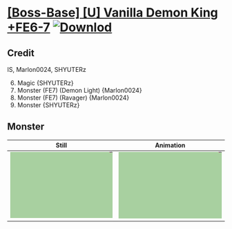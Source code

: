 # [\[Boss-Base\] \[U\] Vanilla Demon King +FE6-7](./) [![Downlod](https://img.shields.io/badge/Download--red?style=social&logo=github)](https://minhaskamal.github.io/DownGit/#/home?url=https://github.com/Klokinator/FE-Repo/tree/main/Battle%20Animations%2FMonsters%20-%20Dragons%20and%20Special%2F%5BBoss-Base%5D%20%5BU%5D%20Vanilla%20Demon%20King%20%2BFE6-7%2F8.%20Monster%20(Arm))

## Credit

IS, Marlon0024, SHYUTERz

6. Magic {SHYUTERz}
8. Monster (FE7) (Demon Light) {Marlon0024}
8. Monster (FE7) (Ravager) {Marlon0024}
8. Monster {SHYUTERz}

## Monster

| Still | Animation |
| :---: | :-------: |
| ![Monster still](./Monster_000.png) | ![Monster animation](./Monster.gif) |
